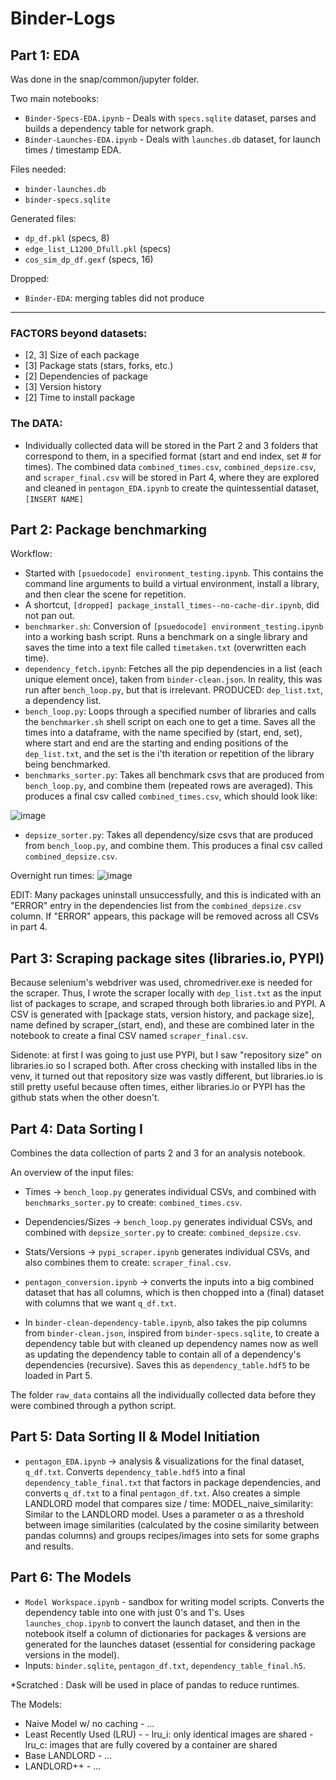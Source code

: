 # Binder-Logs

## Part 1: EDA

Was done in the snap/common/jupyter folder.

Two main notebooks:
 - `Binder-Specs-EDA.ipynb` - Deals with `specs.sqlite` dataset, parses and builds a dependency table for network graph.
 - `Binder-Launches-EDA.ipynb` - Deals with `launches.db` dataset, for launch times / timestamp EDA.

Files needed:
 - `binder-launches.db`
 - `binder-specs.sqlite`
 
Generated files:
 - `dp_df.pkl` (specs, 8)
 - `edge_list_L1200_Dfull.pkl` (specs)
 - `cos_sim_dp_df.gexf` (specs, 16)

Dropped:
 - `Binder-EDA`: merging tables did not produce


-------------------------------------------------------------------------------------------------------------------------------------

### FACTORS beyond datasets:
 - [2, 3] Size of each package
 - [3] Package stats (stars, forks, etc.)
 - [2] Dependencies of package
 - [3] Version history
 - [2] Time to install package

### The DATA:
 - Individually collected data will be stored in the Part 2 and 3 folders that correspond to them, in a specified format (start and end index, set # for times). The combined data `combined_times.csv`, `combined_depsize.csv`, and `scraper_final.csv` will be stored in Part 4, where they are explored and cleaned in `pentagon_EDA.ipynb` to create the quintessential dataset, `[INSERT NAME]`

## Part 2: Package benchmarking
Workflow:
 - Started with `[psuedocode] environment_testing.ipynb`. This contains the command line arguments to build a virtual environment, install a library, and then clear the scene for repetition.
 - A shortcut, `[dropped] package_install_times--no-cache-dir.ipynb`, did not pan out.
 - `benchmarker.sh`: Conversion of `[psuedocode] environment_testing.ipynb` into a working bash script. Runs a benchmark on a single library and saves the time into a text file called `timetaken.txt` (overwritten each time).
 - `dependency_fetch.ipynb`: Fetches all the pip dependencies in a list (each unique element once), taken from `binder-clean.json`. In reality, this was run after `bench_loop.py`, but that is irrelevant. PRODUCED: `dep_list.txt`, a dependency list.
 - `bench_loop.py`: Loops through a specified number of libraries and calls the `benchmarker.sh` shell script on each one to get a time. Saves all the times into a dataframe, with the name specified by (start, end, set), where start and end are the starting and ending positions of the `dep_list.txt`, and the set is the i'th iteration or repetition of the library being benchmarked. 
 - `benchmarks_sorter.py`: Takes all benchmark csvs that are produced from `bench_loop.py`, and combine them (repeated rows are averaged). This produces a final csv called `combined_times.csv`, which should look like:
 
![image](https://user-images.githubusercontent.com/70555752/122136203-b1d62500-cddd-11eb-853a-e24b0946797d.png)

 - `depsize_sorter.py`: Takes all dependency/size csvs that are produced from `bench_loop.py`, and combine them. This produces a final csv called `combined_depsize.csv`.

Overnight run times:
![image](https://user-images.githubusercontent.com/70555752/123179577-6ea33400-d425-11eb-9ec5-7253b3510fcc.png)

EDIT: Many packages uninstall unsuccessfully, and this is indicated with an "ERROR" entry in the dependencies list from the `combined_depsize.csv` column. If "ERROR" appears, this package will be removed across all CSVs in part 4.


 
## Part 3: Scraping package sites (libraries.io, PYPI)
Because selenium's webdriver was used, chromedriver.exe is needed for the scraper. Thus, I wrote the scraper locally with `dep_list.txt` as the input list of packages to scrape, and scraped through both libraries.io and PYPI. A CSV is generated with [package stats, version history, and package size], name defined by scraper_(start, end), and these are combined later in the notebook to create a final CSV named `scraper_final.csv`.

Sidenote: at first I was going to just use PYPI, but I saw "repository size" on libraries.io so I scraped both. After cross checking with installed libs in the venv, it turned out that repository size was vastly different, but libraries.io is still pretty useful because often times, either libraries.io or PYPI has the github stats when the other doesn't.


## Part 4: Data Sorting I
Combines the data collection of parts 2 and 3 for an analysis notebook.

An overview of the input files:
 - Times -> `bench_loop.py` generates individual CSVs, and combined with `benchmarks_sorter.py` to create: `combined_times.csv`.
 - Dependencies/Sizes -> `bench_loop.py` generates individual CSVs, and combined with `depsize_sorter.py` to create: `combined_depsize.csv`.
 - Stats/Versions -> `pypi_scraper.ipynb` generates individual CSVs, and also combines them to create: `scraper_final.csv`.

 - `pentagon_conversion.ipynb` -> converts the inputs into a big combined dataset that has all columns, which is then chopped into a (final) dataset with columns that we want `q_df.txt`.

 - In `binder-clean-dependency-table.ipynb`, also takes the pip columns from `binder-clean.json`, inspired from `binder-specs.sqlite`, to create a dependency table but with cleaned up dependency names now as well as updating the dependency table to contain all of a dependency's dependencies (recursive). Saves this as `dependency_table.hdf5` to be loaded in Part 5.

The folder `raw_data` contains all the individually collected data before they were combined through a python script.

## Part 5: Data Sorting II & Model Initiation
 - `pentagon_EDA.ipynb` -> analysis & visualizations for the final dataset, `q_df.txt`. Converts `dependency_table.hdf5` into a final `dependency_table_final.txt` that factors in package dependencies, and converts `q_df.txt` to a final `pentagon_df.txt`. Also creates a simple LANDLORD model that compares size / time: MODEL_naive_similarity: Similar to the LANDLORD model. Uses a parameter α as a threshold between image similarities (calculated by the cosine similarity between pandas columns) and groups recipes/images into sets for some graphs and results.

## Part 6: The Models
 - `Model Workspace.ipynb` - sandbox for writing model scripts. Converts the dependency table into one with just 0's and 1's. Uses `launches_chop.ipynb` to convert the launch dataset, and then in the notebook itself a column of dictionaries for packages & versions are generated for the launches dataset (essential for considering package versions in the model).
 - Inputs: `binder.sqlite`, `pentagon_df.txt`, `dependency_table_final.h5`. 

*Scratched : Dask will be used in place of pandas to reduce runtimes.

The Models:
 - Naive Model w/ no caching - ...
 - Least Recently Used (LRU) - 
        - lru_i: only identical images are shared
        - lru_c: images that are fully covered by a container are shared
 - Base LANDLORD - ...
 - LANDLORD++ - ...


